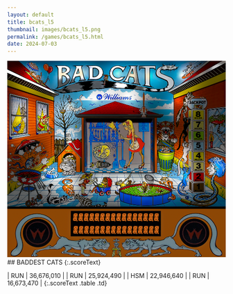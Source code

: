 ```yaml
---
layout: default
title: bcats_l5
thumbnail: images/bcats_l5.png
permalink: /games/bcats_l5.html
date: 2024-07-03
---
```


<img src="../images/bcats_l5.png" class="gameThumbnail img-fluid mx-auto align-middle">
## BADDEST CATS
{:.scoreText}

| RUN | 36,676,010 | 
| RUN | 25,924,490 | 
| HSM | 22,946,640 | 
| RUN | 16,673,470 | 
{:.scoreText .table .td}
